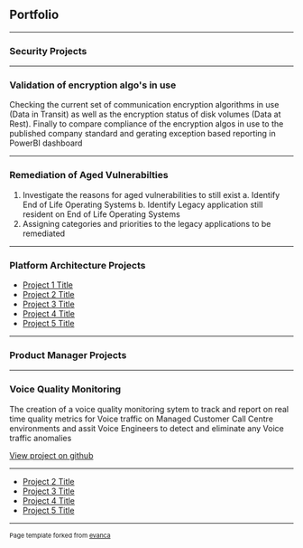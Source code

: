 ## Portfolio

---

### Security Projects

---

### Validation of encryption algo's in use

Checking the current set of communication encryption algorithms in use (Data in Transit) as well as the encryption status of disk volumes (Data at Rest). Finally to compare compliance of the encryption algos in use to the published company standard and gerating exception based reporting in PowerBI dashboard

---

### Remediation of Aged Vulnerabilties
1. Investigate the reasons for aged vulnerabilities to still exist
   a. Identify End of Life Operating Systems
   b. Identify Legacy application still resident on End of Life Operating Systems
3. Assigning categories and priorities to the legacy applications to be remediated


---

### Platform Architecture Projects

- [Project 1 Title](http://example.com/)
- [Project 2 Title](http://example.com/)
- [Project 3 Title](http://example.com/)
- [Project 4 Title](http://example.com/)
- [Project 5 Title](http://example.com/)

---

### Product Manager Projects

---

### Voice Quality Monitoring

The creation of a voice quality monitoring sytem to track and report on real time quality metrics for Voice traffic on Managed Customer Call Centre environments and assit Voice Engineers to detect and eliminate any Voice traffic anomalies

[View project on github](https://github.com/rengro46/voice-quality)

---


- [Project 2 Title](http://example.com/)
- [Project 3 Title](http://example.com/)
- [Project 4 Title](http://example.com/)
- [Project 5 Title](http://example.com/)


---
<p style="font-size:11px">Page template forked from <a href="https://github.com/evanca/quick-portfolio">evanca</a></p>
<!-- Remove above link if you don't want to attibute -->

